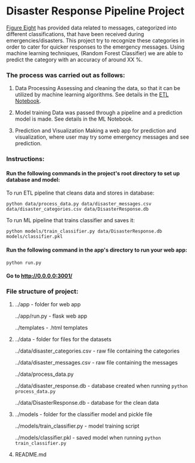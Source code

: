 # Disaster Response Pipeline Project

[Figure Eight](https://www.figure-eight.com/) has provided data related to messages, categorized into different classifications, that have been received during emergencies/disasters.
This project try to recognize these categories in order to cater for quicker responses to the emergency messages.
Using machine learning techniques, (Random Forest Classifier) we are able to predict the category with an accuracy of around XX %.

### The process was carried out as follows:

1. Data Processing
    Assessing and cleaning the data, so that it can be utilized by machine learning algorithms.
    See details in the [ETL Notebook](https://github.com/Blostrupsen/disaster_response_pipelines/blob/master/ETL%20Pipeline%20Preparation.ipynb).
    
2. Model training
    Data was passed through a pipeline and a prediction model is made.
    See details in the ML Notebook.

3. Prediction and Visualization
    Making a web app for prediction and visualization, where user may try some emergency messages and see prediction.
        
### Instructions:
#### Run the following commands in the project's root directory to set up database and model:

To run ETL pipeline that cleans data and stores in database:

`python data/process_data.py data/disaster_messages.csv data/disaster_categories.csv data/DisasterResponse.db`

To run ML pipeline that trains classifier and saves it:

`python models/train_classifier.py data/DisasterResponse.db models/classifier.pkl`

#### Run the following command in the app's directory to run your web app:

`python run.py`

#### Go to http://0.0.0.0:3001/


### File structure of project:

1.  ../app - folder for web app

    ../app/run.py - flask web app
    
    ../templates - .html templates
    

2.  ../data - folder for files for the datasets

    ../data/disaster_categories.csv - raw file containing the categories
    
    ../data/disaster_messages.csv - raw file containing the messages
    
    ../data/process_data.py
    
    ../data/disaster_response.db - database created when running `python process_data.py`
    
    ../data/DisasterResponse.db - database for the clean data
    

3.  ../models - folder for the classifier model and pickle file

    ../models/train_classifier.py - model training script
    
    ../models/classifier.pkl - saved model when running `python train_classifier.py`
    

4.  README.md
